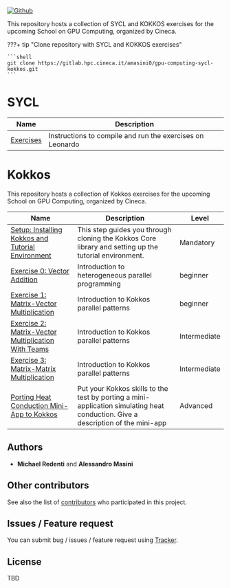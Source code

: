 [![Github](https://img.shields.io/badge/sources-github-green.svg)](https://github.com/mredenti/gpu-computing-school/)


This repository hosts a collection of SYCL and KOKKOS exercises for the upcoming School on GPU Computing, organized by Cineca.

???+ tip "Clone repository with SYCL and KOKKOS exercises"
    
    ```shell
    git clone https://gitlab.hpc.cineca.it/amasini0/gpu-computing-sycl-kokkos.git
    ```

# SYCL

| Name                                             | Description   |
|--------------------------------------------------|---------------|
| [Exercises](../SYCL/index.md) | Instructions to compile and run the exercises on Leonardo |

# Kokkos 

This repository hosts a collection of Kokkos exercises for the upcoming School on GPU Computing, organized by Cineca.

| Name                                             | Description   | Level |
|--------------------------------------------------|---------------|-------|
| [Setup: Installing Kokkos and Tutorial Environment](../KOKKOS/index.md) | This step guides you through cloning the Kokkos Core library and setting up the tutorial environment. | Mandatory |
| [Exercise 0: Vector Addition](../KOKKOS/vectorAdd/index.md) | Introduction to heterogeneous parallel programming | beginner |
| [Exercise 1: Matrix-Vector Multiplication](../KOKKOS/MatVecMul/index.md)   | Introduction to Kokkos parallel patterns | beginner | 
| [Exercise 2: Matrix-Vector Multiplication With Teams](../KOKKOS/MatVecMulTeam/index.md)   | Introduction to Kokkos parallel patterns | Intermediate | 
| [Exercise 3: Matrix-Matrix Multiplication](../KOKKOS/MatVecMulTeam/index.md)   | Introduction to Kokkos parallel patterns | Intermediate | 
| [Porting Heat Conduction Mini-App to Kokkos](../KOKKOS/MatMul/index.md)  | Put your Kokkos skills to the test by porting a mini-application simulating heat conduction. Give a description of the mini-app | Advanced | 

## Authors

* **Michael Redenti** and **Alessandro Masini**  

## Other contributors

See also the list of [contributors](https://github.com/mredenti/gpu-computing-schoool/graphs/contributors) who participated in this project.

## Issues / Feature request

You can submit bug / issues / feature request using [Tracker](https://github.com/mredenti/gpu-computing-school/issues).

## License

TBD






